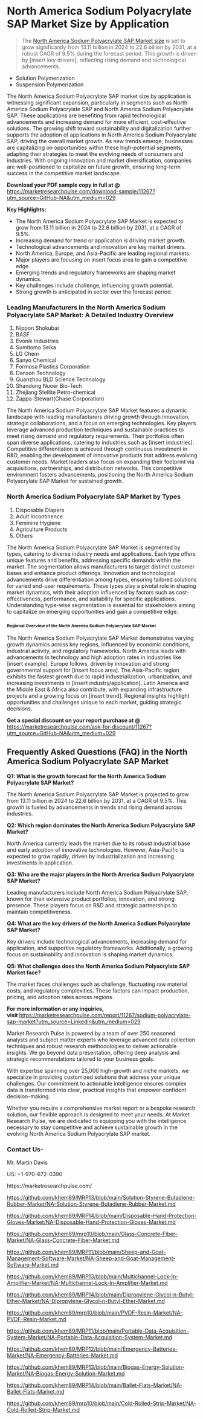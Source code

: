 <h1>North America Sodium Polyacrylate SAP Market&nbsp;Size by Application</h1><blockquote><p>The <a href="https://marketresearchpulse.com/download-sample/11267?utm_source=GitHub-NA&amp;utm_medium=029">North America Sodium Polyacrylate SAP Market size</a> is set to grow significantly from 13.11 billion in 2024 to 22.6 billion by 2031, at a robust CAGR of 9.5% during the forecast period. This growth is driven by [insert key drivers], reflecting rising demand and technological advancements.</p></blockquote><ul><li>Solution Polymerization<li> Suspension Polymerization</li></ul><p>The North America Sodium Polyacrylate SAP market size by application is witnessing significant expansion, particularly in segments such as North America Sodium Polyacrylate SAP and North America Sodium Polyacrylate SAP. These applications are benefiting from rapid technological advancements and increasing demand for more efficient, cost-effective solutions. The growing shift toward sustainability and digitalization further supports the adoption of applications in North America Sodium Polyacrylate SAP, driving the overall market growth. As new trends emerge, businesses are capitalizing on opportunities within these high-potential segments, adapting their strategies to meet the evolving needs of consumers and industries. With ongoing innovation and market diversification, companies are well-positioned to capitalize on future growth, ensuring long-term success in the competitive market landscape.</p><p><strong>Download your PDF sample copy in full at @ </strong><a href="https://marketresearchpulse.com/download-sample/11267?utm_source=GitHub-NA&amp;utm_medium=029">https://marketresearchpulse.com/download-sample/11267?utm_source=GitHub-NA&amp;utm_medium=029</a></p><p><strong>Key Highlights: </strong></p><ul><li>The North America Sodium Polyacrylate SAP Market is expected to grow from 13.11 billion in 2024 to 22.6 billion by 2031, at a CAGR of 9.5%.</li><li>Increasing demand for trend or application is driving market growth.</li><li>Technological advancements and innovation are key market drivers.</li><li>North America, Europe, and Asia-Pacific are leading regional markets.</li><li>Major players are focusing on insert focus area to gain a competitive edge.</li><li>Emerging trends and regulatory frameworks are shaping market dynamics.</li><li>Key challenges include challenge, influencing growth potential.</li><li>Strong growth is anticipated in sector over the forecast period.</li></ul><h3>Leading Manufacturers in the North America Sodium Polyacrylate SAP Market: A Detailed Industry Overview</h3><ol><li>Nippon Shokubai</li><li>BASF</li><li>Evonik Industries</li><li>Sumitomo Seika</li><li>LG Chem</li><li>Sanyo Chemical</li><li>Formosa Plastics Corporation</li><li>Danson Technology</li><li>Quanzhou BLD Science Technology</li><li>Shandong Nuoer Bio-Tech</li><li>Zhejiang Stellite Petro-chemical</li><li>Zappa-Stewart(Chase Corporation)</li></ol><div class="flex max-w-full flex-col flex-grow"><div class="min-h-8 text-message flex w-full flex-col items-end gap-2 whitespace-normal break-words [.text-message+&amp;]:mt-5" dir="auto" data-message-author-role="assistant" data-message-id="fd8432e4-4910-450d-b182-61b7bfb0a01f" data-message-model-slug="gpt-4o"><div class="flex w-full flex-col gap-1 empty:hidden first:pt-[3px]"><div class="markdown prose w-full break-words dark:prose-invert light"><p>The North America Sodium Polyacrylate SAP Market features a dynamic landscape with leading manufacturers driving growth through innovation, strategic collaborations, and a focus on emerging technologies. Key players leverage advanced production techniques and sustainable practices to meet rising demand and regulatory requirements. Their portfolios often span diverse applications, catering to industries such as [insert industries]. Competitive differentiation is achieved through continuous investment in R&amp;D, enabling the development of innovative products that address evolving customer needs. Market leaders also focus on expanding their footprint via acquisitions, partnerships, and distribution networks. This competitive environment fosters advancements, positioning the North America Sodium Polyacrylate SAP Market for sustained growth.</p></div></div></div></div><h3>North America Sodium Polyacrylate SAP Market by Types</h3><ol><li>Disposable Diapers<li> Adult Incontinence<li> Feminine Hygiene<li> Agriculture Products<li> Others</li></ol><div class="flex max-w-full flex-col flex-grow"><div class="min-h-8 text-message flex w-full flex-col items-end gap-2 whitespace-normal break-words [.text-message+&amp;]:mt-5" dir="auto" data-message-author-role="assistant" data-message-id="084470be-0bb7-4664-bddf-5156b4f41249" data-message-model-slug="gpt-4o-mini"><div class="flex w-full flex-col gap-1 empty:hidden first:pt-[3px]"><div class="markdown prose w-full break-words dark:prose-invert light"><p>The North America Sodium Polyacrylate SAP Market is segmented by types, catering to diverse industry needs and applications. Each type offers unique features and benefits, addressing specific demands within the market. The segmentation allows manufacturers to target distinct customer bases and enhance product offerings. Innovation and technological advancements drive differentiation among types, ensuring tailored solutions for varied end-user requirements. These types play a pivotal role in shaping market dynamics, with their adoption influenced by factors such as cost-effectiveness, performance, and suitability for specific applications. Understanding type-wise segmentation is essential for stakeholders aiming to capitalize on emerging opportunities and gain a competitive edge.</p></div></div></div></div><h3><span style="font-size: 11px;">Regional Overview of the North America Sodium Polyacrylate SAP Market</span></h3><div class="flex max-w-full flex-col flex-grow"><div class="min-h-8 text-message flex w-full flex-col items-end gap-2 whitespace-normal break-words [.text-message+&amp;]:mt-5" dir="auto" data-message-author-role="assistant" data-message-id="e9038762-ce64-4e30-91c9-9bd413514231" data-message-model-slug="gpt-4o-mini"><div class="flex w-full flex-col gap-1 empty:hidden first:pt-[3px]"><div class="markdown prose w-full break-words dark:prose-invert light"><p>The North America Sodium Polyacrylate SAP Market demonstrates varying growth dynamics across key regions, influenced by economic conditions, industrial activity, and regulatory frameworks. North America leads with advancements in technology and high adoption rates in industries like [insert example]. Europe follows, driven by innovation and strong governmental support for [insert focus area]. The Asia-Pacific region exhibits the fastest growth due to rapid industrialization, urbanization, and increasing investments in [insert industry/application]. Latin America and the Middle East &amp; Africa also contribute, with expanding infrastructure projects and a growing focus on [insert trend]. Regional insights highlight opportunities and challenges unique to each market, guiding strategic decisions.</p></div></div></div></div><p><strong>Get a special discount on your report purchase at @ </strong><a href="https://marketresearchpulse.com/ask-for-discount/11267?utm_source=GitHub-NA&amp;utm_medium=029">https://marketresearchpulse.com/ask-for-discount/11267?utm_source=GitHub-NA&amp;utm_medium=029</a></p><h2>Frequently Asked Questions (FAQ) in the North America Sodium Polyacrylate SAP Market</h2><p><strong>Q1: What is the growth forecast for the North America Sodium Polyacrylate SAP Market?</strong></p><p>The North America Sodium Polyacrylate SAP Market is projected to grow from 13.11 billion in 2024 to 22.6 billion by 2031, at a CAGR of 9.5%. This growth is fueled by advancements in trends and rising demand across industries.</p><p><strong>Q2: Which region dominates the North America Sodium Polyacrylate SAP Market?</strong></p><p>North America currently leads the market due to its robust industrial base and early adoption of innovative technologies. However, Asia-Pacific is expected to grow rapidly, driven by industrialization and increasing investments in application.</p><p><strong>Q3: Who are the major players in the North America Sodium Polyacrylate SAP Market?</strong></p><p>Leading manufacturers include North America Sodium Polyacrylate SAP, known for their extensive product portfolios, innovation, and strong presence. These players focus on R&amp;D and strategic partnerships to maintain competitiveness.</p><p><strong>Q4: What are the key drivers of the North America Sodium Polyacrylate SAP Market?</strong></p><p>Key drivers include technological advancements, increasing demand for application, and supportive regulatory frameworks. Additionally, a growing focus on sustainability and innovation is shaping market dynamics.</p><p><strong>Q5: What challenges does the North America Sodium Polyacrylate SAP Market face?</strong></p><p>The market faces challenges such as challenge, fluctuating raw material costs, and regulatory complexities. These factors can impact production, pricing, and adoption rates across regions.</p><p><strong>For more information or any inquiries, visit&nbsp;</strong><a href="https://marketresearchpulse.com/report/11267/sodium-polyacrylate-sap-market?utm_source=Linkedin&utm_medium=029">https://marketresearchpulse.com/report/11267/sodium-polyacrylate-sap-market?utm_source=Linkedin&utm_medium=029</a></p><p>Market Research Pulse is powered by a team of over 250 seasoned analysts and subject matter experts who leverage advanced data collection techniques and robust research methodologies to deliver actionable insights. We go beyond data presentation, offering deep analysis and strategic recommendations tailored to your business goals.</p><p>With expertise spanning over 25,000 high-growth and niche markets, we specialize in providing customized solutions that address your unique challenges. Our commitment to actionable intelligence ensures complex data is transformed into clear, practical insights that empower confident decision-making.</p><p>Whether you require a comprehensive market report or a bespoke research solution, our flexible approach is designed to meet your needs. At Market Research Pulse, we are dedicated to equipping you with the intelligence necessary to stay competitive and achieve sustainable growth in the evolving North America Sodium Polyacrylate SAP market.</p><h3><strong>Contact Us-</strong></h3><p>Mr. Martin Davis</p><p>US: +1-970-672-0390</p><p>https://marketresearchpulse.com/</p><p><a href="https://github.com/khem89/MRP13/blob/main/Solution-Styrene-Butadiene-Rubber-Market/NA-Solution-Styrene-Butadiene-Rubber-Market.md">https://github.com/khem89/MRP13/blob/main/Solution-Styrene-Butadiene-Rubber-Market/NA-Solution-Styrene-Butadiene-Rubber-Market.md</a></p><p><a href="https://github.com/khem89/MRP14/blob/main/Disposable-Hand-Protection-Gloves-Market/NA-Disposable-Hand-Protection-Gloves-Market.md">https://github.com/khem89/MRP14/blob/main/Disposable-Hand-Protection-Gloves-Market/NA-Disposable-Hand-Protection-Gloves-Market.md</a></p><p><a href="https://github.com/khem89/mrp10/blob/main/Glass-Concrete-Fiber-Market/NA-Glass-Concrete-Fiber-Market.md">https://github.com/khem89/mrp10/blob/main/Glass-Concrete-Fiber-Market/NA-Glass-Concrete-Fiber-Market.md</a></p><p><a href="https://github.com/khem89/MRP11/blob/main/Sheep-and-Goat-Management-Software-Market/NA-Sheep-and-Goat-Management-Software-Market.md">https://github.com/khem89/MRP11/blob/main/Sheep-and-Goat-Management-Software-Market/NA-Sheep-and-Goat-Management-Software-Market.md</a></p><p><a href="https://github.com/khem89/MRP13/blob/main/Multichannel-Lock-In-Amplifier-Market/NA-Multichannel-Lock-In-Amplifier-Market.md">https://github.com/khem89/MRP13/blob/main/Multichannel-Lock-In-Amplifier-Market/NA-Multichannel-Lock-In-Amplifier-Market.md</a></p><p><a href="https://github.com/khem89/MRP14/blob/main/Dipropylene-Glycol-n-Butyl-Ether-Market/NA-Dipropylene-Glycol-n-Butyl-Ether-Market.md">https://github.com/khem89/MRP14/blob/main/Dipropylene-Glycol-n-Butyl-Ether-Market/NA-Dipropylene-Glycol-n-Butyl-Ether-Market.md</a></p><p><a href="https://github.com/khem89/mrp10/blob/main/PVDF-Resin-Market/NA-PVDF-Resin-Market.md">https://github.com/khem89/mrp10/blob/main/PVDF-Resin-Market/NA-PVDF-Resin-Market.md</a></p><p><a href="https://github.com/khem89/MRP11/blob/main/Portable-Data-Acquisition-System-Market/NA-Portable-Data-Acquisition-System-Market.md">https://github.com/khem89/MRP11/blob/main/Portable-Data-Acquisition-System-Market/NA-Portable-Data-Acquisition-System-Market.md</a></p><p><a href="https://github.com/khem89/MRP12/blob/main/Emergency-Batteries-Market/NA-Emergency-Batteries-Market.md">https://github.com/khem89/MRP12/blob/main/Emergency-Batteries-Market/NA-Emergency-Batteries-Market.md</a></p><p><a href="https://github.com/khem89/MRP13/blob/main/Biogas-Energy-Solution-Market/NA-Biogas-Energy-Solution-Market.md">https://github.com/khem89/MRP13/blob/main/Biogas-Energy-Solution-Market/NA-Biogas-Energy-Solution-Market.md</a></p><p><a href="https://github.com/khem89/MRP14/blob/main/Ballet-Flats-Market/NA-Ballet-Flats-Market.md">https://github.com/khem89/MRP14/blob/main/Ballet-Flats-Market/NA-Ballet-Flats-Market.md</a></p><p><a href="https://github.com/khem89/mrp10/blob/main/Cold-Rolled-Strip-Market/NA-Cold-Rolled-Strip-Market.md">https://github.com/khem89/mrp10/blob/main/Cold-Rolled-Strip-Market/NA-Cold-Rolled-Strip-Market.md</a></p>
